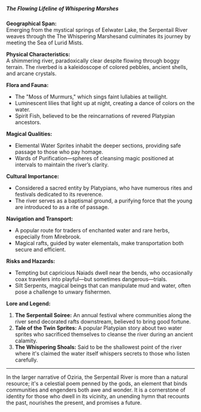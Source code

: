 ##### The Flowing Lifeline of Whispering Marshes

**Geographical Span:**  
Emerging from the mystical springs of Eelwater Lake, the Serpentail River weaves through the The Whispering Marshesand culminates its journey by meeting the Sea of Lurid Mists.

**Physical Characteristics:**  
A shimmering river, paradoxically clear despite flowing through boggy terrain. The riverbed is a kaleidoscope of colored pebbles, ancient shells, and arcane crystals.

**Flora and Fauna:**  
- The "Moss of Murmurs," which sings faint lullabies at twilight.
- Luminescent lilies that light up at night, creating a dance of colors on the water.
- Spirit Fish, believed to be the reincarnations of revered Platypian ancestors.

**Magical Qualities:**  
- Elemental Water Sprites inhabit the deeper sections, providing safe passage to those who pay homage.
- Wards of Purification—spheres of cleansing magic positioned at intervals to maintain the river’s clarity.
  
**Cultural Importance:**  
- Considered a sacred entity by Platypians, who have numerous rites and festivals dedicated to its reverence.
- The river serves as a baptismal ground, a purifying force that the young are introduced to as a rite of passage.

**Navigation and Transport:**  
- A popular route for traders of enchanted water and rare herbs, especially from Mirebrook.
- Magical rafts, guided by water elementals, make transportation both secure and efficient.

**Risks and Hazards:**  
- Tempting but capricious Naiads dwell near the bends, who occasionally coax travelers into playful—but sometimes dangerous—trials.
- Silt Serpents, magical beings that can manipulate mud and water, often pose a challenge to unwary fishermen.

**Lore and Legend:**  
1. **The Serpentail Soiree:** An annual festival where communities along the river send decorated rafts downstream, believed to bring good fortune.
2. **Tale of the Twin Sprites:** A popular Platypian story about two water sprites who sacrificed themselves to cleanse the river during an ancient calamity.
3. **The Whispering Shoals:** Said to be the shallowest point of the river where it's claimed the water itself whispers secrets to those who listen carefully.

---

In the larger narrative of Oziria, the Serpentail River is more than a natural resource; it's a celestial poem penned by the gods, an element that binds communities and engenders both awe and wonder. It is a cornerstone of identity for those who dwell in its vicinity, an unending hymn that recounts the past, nourishes the present, and promises a future.